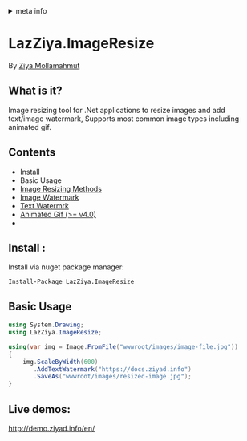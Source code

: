 <!-- meta tags details, will be assigned to meta tags inside header by js -->
<div id="meta-info">
<details><summary>meta info</summary>

> * Title: <i id="md-title">LazZiya.ImageResize</i>
> * Keywords: <i id="md-keywords">asp.net-core, image, resize, crop, scale, text watermark, animated, gif</i>
> * Description: <i id="md-description">Image resizing tool for .Net applications to resize images and add text/image watermark, Supports most common image types including animated gif.</i>
> * Author: <i id="md-author">Ziya Mollamahmut</i>
> * Date: <i id="md-date">10-Feb-2021</i>
> * Image: <i id="md-image">https://github.com/LazZiya/Docs/raw/master/LazZiya.ImageResize/v3.0/images/lazziya-imageresize-logo.png</i>
> * Image-alt: <i id="md-image-alt">LazZiya.ImageResize Logo</i>
> * Version: <i id="md-version">v3.0</i>

</details>
</div>

# LazZiya.ImageResize

By [Ziya Mollamahmut](https://github.com/LazZiya)

## What is it?
Image resizing tool for .Net applications to resize images and add text/image watermark, Supports most common image types including animated gif.

## Contents
- Install
- Basic Usage
- [Image Resizing Methods][1]
- [Image Watermark][2]
- [Text Watermrk][3]
- [Animated Gif (>= v4.0)][4]
- 
## Install :

Install via nuget package manager:
````
Install-Package LazZiya.ImageResize
````

## Basic Usage
````csharp
using System.Drawing;
using LazZiya.ImageResize;

using(var img = Image.FromFile("wwwroot/images/image-file.jpg"))
{
    img.ScaleByWidth(600)
       .AddTextWatermark("https://docs.ziyad.info")
       .SaveAs("wwwroot/images/resized-image.jpg");
}
````

## Live demos:
http://demo.ziyad.info/en/

[1]:image-resizing-methods.md
[2]:image-watermark.md
[3]:text-watermark.md
[4]:animated-gif.md
